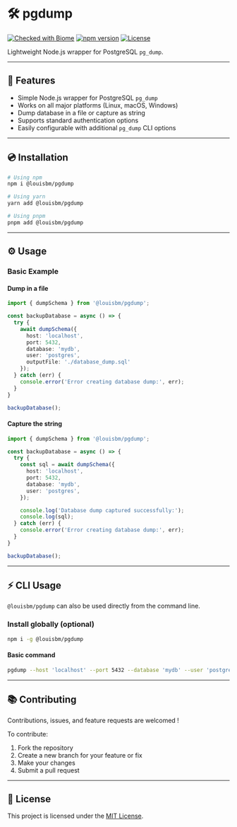 # 🛠️ pgdump

[![Checked with Biome](https://img.shields.io/badge/Checked_with-Biome-60a5fa?style=flat&logo=biome)](https://biomejs.dev)
[![npm version](https://img.shields.io/npm/v/@louisbm/pgdump?style=flat)](https://www.npmjs.com/package/@louisbm/pgdump)
[![License](https://img.shields.io/npm/l/@louisbm/pgdump?style=flat)](LICENSE)

Lightweight Node.js wrapper for PostgreSQL `pg_dump`.

---

## 🚀 Features

- Simple Node.js wrapper for PostgreSQL `pg_dump`
- Works on all major platforms (Linux, macOS, Windows)
- Dump database in a file or capture as string
- Supports standard authentication options
- Easily configurable with additional `pg_dump` CLI options

---

## 💿 Installation

```bash
# Using npm
npm i @louisbm/pgdump
```

```bash
# Using yarn
yarn add @louisbm/pgdump
```

```bash
# Using pnpm
pnpm add @louisbm/pgdump
```

---

## ⚙️ Usage

### Basic Example

#### Dump in a file
```ts
import { dumpSchema } from '@louisbm/pgdump';

const backupDatabase = async () => {
  try {
    await dumpSchema({
      host: 'localhost',
      port: 5432,
      database: 'mydb',
      user: 'postgres',
	  outputFile: './database_dump.sql'
    });
  } catch (err) {
    console.error('Error creating database dump:', err);
  }
}

backupDatabase();
```

#### Capture the string
```ts
import { dumpSchema } from '@louisbm/pgdump';

const backupDatabase = async () => {
  try {
    const sql = await dumpSchema({
      host: 'localhost',
      port: 5432,
      database: 'mydb',
      user: 'postgres',
    });

    console.log('Database dump captured successfully:');
    console.log(sql);
  } catch (err) {
    console.error('Error creating database dump:', err);
  }
}

backupDatabase();
```

---

## ⚡ CLI Usage

`@louisbm/pgdump` can also be used directly from the command line.

### Install globally (optional)

```bash
npm i -g @louisbm/pgdump
```

#### Basic command

```bash
pgdump --host 'localhost' --port 5432 --database 'mydb' --user 'postgres' --file './database_dump.sql'
```

---

## 📚 Contributing

Contributions, issues, and feature requests are welcomed !  

To contribute:

1. Fork the repository 
2. Create a new branch for your feature or fix
3. Make your changes
4. Submit a pull request

---

## 📄 License

This project is licensed under the [MIT License](LICENSE).





